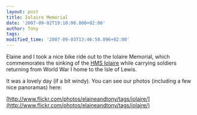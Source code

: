 ```yaml
---
layout: post
title: Iolaire Memorial
date: '2007-09-02T19:10:00.000+02:00'
author: Tony
tags:
modified_time: '2007-09-03T13:46:58.096+02:00'
---
```


Elaine and I took a nice bike ride out to the Iolaire Memorial, which
commemorates the sinking of the [HMS Iolaire](http://en.wikipedia.org/wiki/Iolaire) while carrying
soldiers returning from World War I home to the Isle of Lewis.

It was a lovely day (if a bit windy). You can see our photos (including a few
nice panoramas) here:

[http://www.flickr.com/photos/elaineandtony/tags/iolaire/](http://www.flickr.com/photos/elaineandtony/tags/iolaire/)
